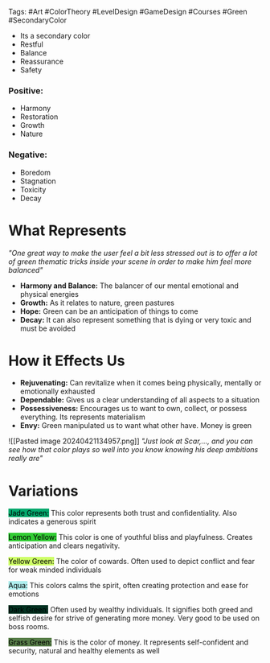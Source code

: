 Tags: #Art #ColorTheory #LevelDesign #GameDesign #Courses #Green #SecondaryColor

- Its a secondary color
- Restful
- Balance
- Reassurance
- Safety
### Positive:
- Harmony
- Restoration
- Growth
- Nature
### Negative:
- Boredom
- Stagnation
- Toxicity
- Decay

# What Represents
_"One great way to make the user feel a bit less stressed out is to offer a lot of green thematic tricks inside your scene in order to make him feel more balanced"_

- **Harmony and Balance:** The balancer of our mental emotional and physical energies
- **Growth:** As it relates to nature, green pastures
- **Hope:** Green can be an anticipation of things to come
- **Decay:** It can also represent something that is dying or very toxic and must be avoided
# How it Effects Us
- **Rejuvenating:** Can revitalize when it comes being physically, mentally or emotionally exhausted
- **Dependable:** Gives us a clear understanding of all aspects to a situation
- **Possessiveness:** Encourages us to want to own, collect, or possess everything. Its represents materialism
- **Envy:** Green manipulated us to want what other have. Money is green

![[Pasted image 20240421134957.png]]
_"Just look at Scar,..., and you can see how that color plays so well into you know knowing his deep ambitions really are"_

# Variations

<mark style="background: #02a86c;">Jade Green:</mark>  This color represents both trust and confidentiality. Also indicates a generous spirit

<mark style="background: #32cc34;">Lemon Yellow:</mark>  This color is one of youthful bliss and playfulness. Creates anticipation and clears negativity.

<mark style="background: #cdfe67;">Yellow Green:</mark> The color of cowards. Often used to depict conflict and fear for weak minded individuals

<mark style="background: #afeeee;">Aqua:</mark> This colors calms the spirit, often creating protection and ease for emotions

<mark style="background: #023221;">Dark Green:</mark> Often used by wealthy individuals. It signifies both greed and selfish desire for strive of generating more money. Very good to be used on boss rooms.

<mark style="background: #577d48;">Grass Green:</mark> This is the color of money. It represents self-confident and security, natural and healthy elements as well





